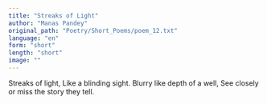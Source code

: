 ```yaml
---
title: "Streaks of Light"
author: "Manas Pandey"
original_path: "Poetry/Short_Poems/poem_12.txt"
language: "en"
form: "short"
length: "short"
image: ""
---
```

Streaks of light,
Like a blinding sight.
Blurry like depth of a well,
See closely or miss the story they tell.